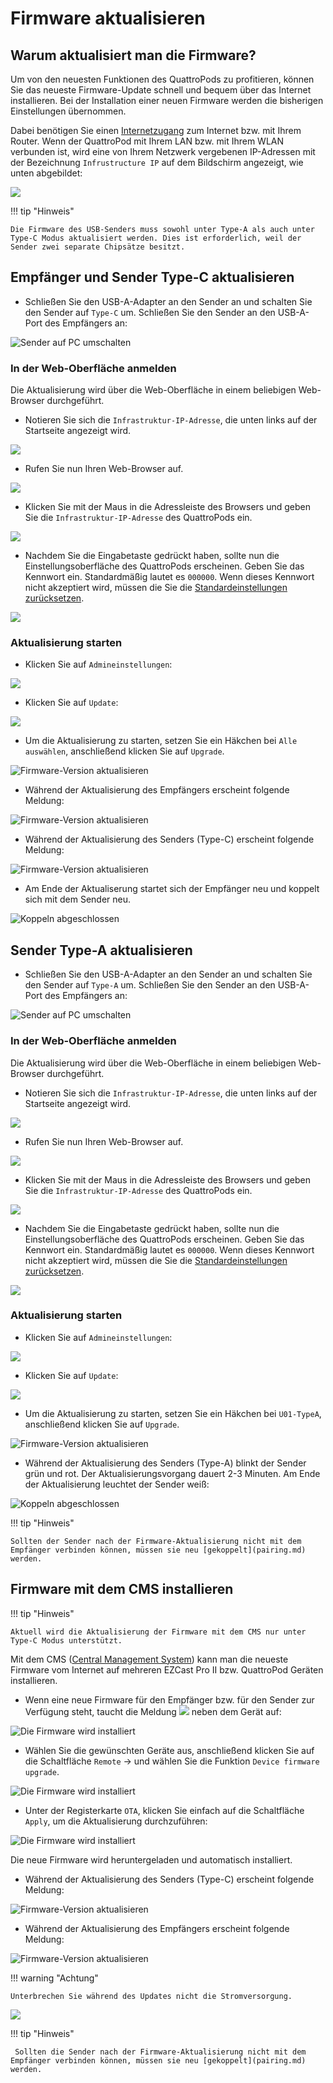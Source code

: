 # Firmware aktualisieren

## Warum aktualisiert man die Firmware? 

Um von den neuesten Funktionen des QuattroPods zu profitieren, können Sie das neueste Firmware-Update schnell und bequem über das Internet installieren. Bei der Installation einer neuen Firmware werden die bisherigen Einstellungen übernommen.

Dabei benötigen Sie einen [Internetzugang](internet.md) zum Internet bzw. mit Ihrem Router.  Wenn der QuattroPod mit Ihrem LAN bzw. mit Ihrem WLAN verbunden ist, wird eine von Ihrem Netzwerk vergebenen IP-Adressen mit der Bezeichnung `Infrustructure IP` auf dem Bildschirm angezeigt, wie unten abgebildet:

![](/assets/img/QuattroPod_IP.png)

!!! tip "Hinweis"

	Die Firmware des USB-Senders muss sowohl unter Type-A als auch unter Type-C Modus aktualisiert werden. Dies ist erforderlich, weil der Sender zwei separate Chipsätze besitzt.


## Empfänger und Sender Type-C aktualisieren

* Schließen Sie den USB-A-Adapter an den Sender an und schalten Sie den Sender auf `Type-C` um. Schließen Sie den Sender an den USB-A-Port des Empfängers an:

![Sender auf PC umschalten](/assets/img/Pairing.USBC.jpg)


### In der Web-Oberfläche anmelden

Die Aktualisierung wird über die Web-Oberfläche in einem beliebigen Web-Browser durchgeführt.

* Notieren Sie sich die `Infrastruktur-IP-Adresse`, die unten links auf der Startseite angezeigt wird.

![](/assets/img/QuattroPod_IP.png)

* Rufen Sie nun Ihren Web-Browser auf.

![](/assets/img/Google_Chrome.png)

* Klicken Sie mit der Maus in die Adressleiste des Browsers und geben Sie die `Infrastruktur-IP-Adresse` des QuattroPods ein.

![](/assets/img/IP-Address.png)

* Nachdem Sie die Eingabetaste gedrückt haben, sollte nun die Einstellungsoberfläche des QuattroPods erscheinen. Geben Sie das Kennwort ein. Standardmäßig lautet es `000000`. Wenn dieses Kennwort nicht akzeptiert wird, müssen die Sie die [Standardeinstellungen zurücksetzen](reset.md).

![](/assets/img/QuattroPod-Login.png)

### Aktualisierung starten

* Klicken Sie auf `Admineinstellungen`:

![](/assets/img/quattropod.select.admin.png)

* Klicken Sie auf `Update`:

![](/assets/img/Admineinstellungen_Update.png)

* Um die Aktualisierung zu starten, setzen Sie ein Häkchen bei `Alle auswählen`, anschließend klicken Sie auf `Upgrade`.

![Firmware-Version aktualisieren](/assets/img/Update.R01.U01c.png)

* Während der Aktualisierung des Empfängers erscheint folgende Meldung:

![Firmware-Version aktualisieren](/assets/img/Update.R01.png)

* Während der Aktualisierung des Senders (Type-C) erscheint folgende Meldung:

![Firmware-Version aktualisieren](/assets/img/Update.U01c.png)

* Am Ende der Aktualiserung startet sich der Empfänger neu und koppelt sich mit dem Sender neu.

![Koppeln abgeschlossen](/assets/img/Pairing5.jpg)


## Sender Type-A aktualisieren

* Schließen Sie den USB-A-Adapter an den Sender an und schalten Sie den Sender auf `Type-A` um. Schließen Sie den Sender an den USB-A-Port des Empfängers an:

![Sender auf PC umschalten](/assets/img/Pairing.USBA.jpg)


### In der Web-Oberfläche anmelden

Die Aktualisierung wird über die Web-Oberfläche in einem beliebigen Web-Browser durchgeführt.

* Notieren Sie sich die `Infrastruktur-IP-Adresse`, die unten links auf der Startseite angezeigt wird.

![](/assets/img/QuattroPod_IP.png)

* Rufen Sie nun Ihren Web-Browser auf.

![](/assets/img/Google_Chrome.png)

* Klicken Sie mit der Maus in die Adressleiste des Browsers und geben Sie die `Infrastruktur-IP-Adresse` des QuattroPods ein.

![](/assets/img/IP-Address.png)

* Nachdem Sie die Eingabetaste gedrückt haben, sollte nun die Einstellungsoberfläche des QuattroPods erscheinen. Geben Sie das Kennwort ein. Standardmäßig lautet es `000000`. Wenn dieses Kennwort nicht akzeptiert wird, müssen die Sie die [Standardeinstellungen zurücksetzen](reset.md).

![](/assets/img/QuattroPod-Login.png)

### Aktualisierung starten

* Klicken Sie auf `Admineinstellungen`:

![](/assets/img/quattropod.select.admin.png)

* Klicken Sie auf `Update`:

![](/assets/img/Admineinstellungen_Update.png)

* Um die Aktualisierung zu starten, setzen Sie ein Häkchen bei `U01-TypeA`, anschließend klicken Sie auf `Upgrade`.

![Firmware-Version aktualisieren](/assets/img/Update.U01a.png)

* Während der Aktualisierung des Senders (Type-A) blinkt der Sender grün und rot. Der Aktualisierungsvorgang dauert 2-3 Minuten. Am Ende der Aktualisierung leuchtet der Sender weiß:

![Koppeln abgeschlossen](/assets/img/type.a.ready.png)

!!! tip "Hinweis"
    
	Sollten der Sender nach der Firmware-Aktualisierung nicht mit dem Empfänger verbinden können, müssen sie neu [gekoppelt](pairing.md) werden.

## Firmware mit dem CMS installieren

!!! tip "Hinweis"

	Aktuell wird die Aktualisierung der Firmware mit dem CMS nur unter Type-C Modus unterstützt.
	
Mit dem CMS ([Central Management System](cms.md)) kann man die neueste Firmware vom Internet auf mehreren EZCast Pro II bzw. QuattroPod Geräten installieren.

* Wenn eine neue Firmware für den Empfänger bzw. für den Sender zur Verfügung steht, taucht die Meldung ![](/assets/img/CMS-firmware.available.png) neben dem Gerät auf:

![Die Firmware wird installiert](/assets/img/CMS-firmware.OTA.select.devices.png)

* Wählen Sie die gewünschten Geräte aus, anschließend klicken Sie auf die Schaltfläche `Remote` -> und wählen Sie die Funktion `Device firmware upgrade`.

![Die Firmware wird installiert](/assets/img/CMS-firmware.install.latest.firmware.png)

* Unter der Registerkarte `OTA`, klicken Sie einfach auf die Schaltfläche `Apply`, um die Aktualisierung durchzuführen:

![Die Firmware wird installiert](/assets/img/CMS-firmware.upgrade.OTA.png)

Die neue Firmware wird heruntergeladen und automatisch installiert. 

* Während der Aktualisierung des Senders (Type-C) erscheint folgende Meldung:

![Firmware-Version aktualisieren](/assets/img/Update.U01c.png)

* Während der Aktualisierung des Empfängers erscheint folgende Meldung:

![Firmware-Version aktualisieren](/assets/img/Update.R01.png)

!!! warning "Achtung"
    
	Unterbrechen Sie während des Updates nicht die Stromversorgung.

![](/assets/img/ProIIStick_Firmware_installing.png)

!!! tip "Hinweis"

     Sollten die Sender nach der Firmware-Aktualisierung nicht mit dem Empfänger verbinden können, müssen sie neu [gekoppelt](pairing.md) werden.
